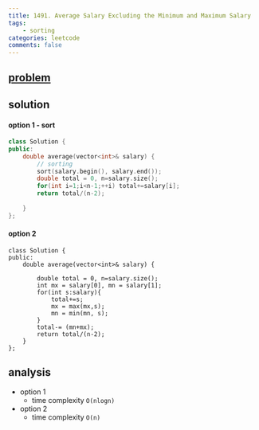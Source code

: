```yaml
---
title: 1491. Average Salary Excluding the Minimum and Maximum Salary
tags: 
    - sorting
categories: leetcode
comments: false
---
```


## [problem](https://leetcode.com/problems/average-salary-excluding-the-minimum-and-maximum-salary/)


## solution
#### option 1 - sort
```c++
class Solution {
public:
    double average(vector<int>& salary) {
        // sorting
        sort(salary.begin(), salary.end());
        double total = 0, n=salary.size();
        for(int i=1;i<n-1;++i) total+=salary[i];
        return total/(n-2);
        
    }
};
```
#### option 2
```
class Solution {
public:
    double average(vector<int>& salary) {
        
        double total = 0, n=salary.size();
        int mx = salary[0], mn = salary[1];
        for(int s:salary){
            total+=s;
            mx = max(mx,s);
            mn = min(mn, s);
        }
        total-= (mn+mx);
        return total/(n-2);
    }
};
```
## analysis
- option 1
    - time complexity `O(nlogn)`
- option 2
    - time complexity `O(n)`